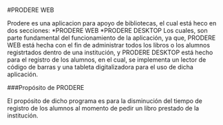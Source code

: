 #PRODERE WEB

Prodere es una aplicacion para apoyo de bibliotecas, el cual está heco en dos secciones:
*PRODERE WEB
*PRODERE DESKTOP
Los cuales, son parte fundamental del funcionamiento de la aplicación, ya que, PRODERE WEB está
hecha con el fin de administrar todos los libros o los alumnos registrtados dentro de una
institución, y PRODERE DESKTOP está hecho para el registro de los alumnos, en el cual, se implementa
un lector de código de barras y una tableta digitalizadora para el uso de dicha aplicación.

###Propósito de PRODERE

El propósito de dicho programa es para la disminución del tiempo de registro de los alumnos al momento
de pedir un libro prestado de la institución.